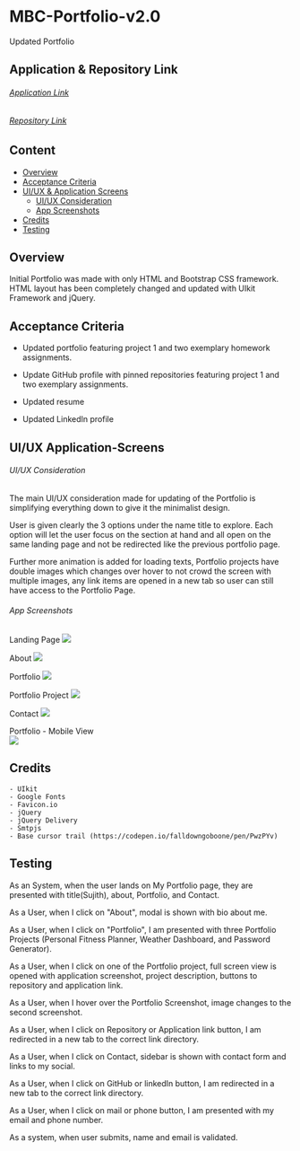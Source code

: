 # MBC-Portfolio-v2.0
Updated Portfolio

## Application & Repository Link

###### [Application Link](https://suji-gith.github.io/MBC-Portfolio-v2.0/)

###### [Repository Link](https://github.com/Suji-GitH/MBC-Portfolio-v2.0)

## Content
- [Overview](#Overview)
- [Acceptance Criteria](#Acceptance-Criteria)
- [UI/UX & Application Screens](#UI/UX-Application-Screens)
    - [UI/UX Consideration](#UI/UX-Consideration)
    - [App Screenshots](#App-Screenshots)
- [Credits](#Credits)
- [Testing](#Testing)

## Overview

Initial Portfolio was made with only HTML and Bootstrap CSS framework. HTML layout has been completely changed and updated with UIkit Framework and jQuery.

## Acceptance Criteria

* Updated portfolio featuring project 1 and two exemplary homework assignments. 

* Update GitHub profile with pinned repositories featuring project 1 and two exemplary assignments. 

* Updated resume

* Updated LinkedIn profile

## UI/UX Application-Screens

###### UI/UX Consideration

The main UI/UX consideration made for updating of the Portfolio is simplifying everything down to give it the minimalist design. 

User is given clearly the 3 options under the name title to explore. Each option will let the user focus on the section at hand and all open on the same landing page and not be redirected like the previous portfolio page. 

Further more animation is added for loading texts, Portfolio projects have double images which changes over hover to not crowd the screen with multiple images, any link items are opened in a new tab so user can still have access to the Portfolio Page. 

###### App Screenshots

Landing Page
<img src = "./assets/img/Screenshots/LandingPage.jpg">

About
<img src = "./assets/img/Screenshots/About.jpg">

Portfolio
<img src = "./assets/img/Screenshots/Portfolio.jpg">

Portfolio Project
<img src = "./assets/img/Screenshots/PortfolioProject.jpg">

Contact
<img src = "./assets/img/Screenshots/Contact.jpg">

Portfolio - Mobile View <br>
<img src = "./assets/img/Screenshots/MobileView.jpg">

## Credits

    - UIkit
    - Google Fonts
    - Favicon.io 
    - jQuery
    - jQuery Delivery
    - Smtpjs 
    - Base cursor trail (https://codepen.io/falldowngoboone/pen/PwzPYv)

## Testing

As an System, when the user lands on My Portfolio page, they are presented with title(Sujith), about, Portfolio, and Contact. 

As a User, when I click on "About", modal is shown with bio about me. 

As a User, when I click on "Portfolio", I am presented with three Portfolio Projects (Personal Fitness Planner, Weather Dashboard, and Password Generator). 

As a User, when I click on one of the Portfolio project, full screen view is opened with application screenshot, project description, buttons to repository and application link. 

As a User, when I hover over the Portfolio Screenshot, image changes to the second screenshot. 

As a User, when I click on Repository or Application link button, I am redirected in a new tab to the correct link directory.

As a User, when I click on Contact, sidebar is shown with contact form and links to my social. 

As a User, when I click on GitHub or linkedIn button, I am redirected in a new tab to the correct link directory.

As a User, when I click on mail or phone button, I am presented with my email and phone number. 

As a system, when user submits, name and email is validated.